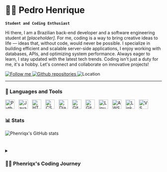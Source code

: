 # 🏄‍♂️ Pedro Henrique

**`Student and Coding Enthusiast`**

Hi there, I am a Brazilian back-end developer and a software engineering student at *[placeholder]*. For me, coding is a way to bring creative ideas to life — ideas that, without code, would never be possible. I specialize in building efficient and scalable server-side applications, I enjoy working with databases, APIs, and optimizing system performance. Always eager to learn, I stay updated with the latest tech trends. Coding isn't just a duty for me, it's a hobby. Let's connect and collaborate on innovative projects!

<p align='left'>
  <a href='https://github.com/Phenriqx'>
    <img alt='Follow me' title='Follow me'src='https://custom-icon-badges.demolab.com/github/followers/Phenriqx?color=236ad3&labelColor=1155ba&style=for-the-badge&logo=person-add&label=Follow&logoColor=white'>
  </a>
  <a href='https://github.com/Phenriqx?tab=repositories'>
    <img alt='Github repositories' title='Check my GitHub repositories' src='https://custom-icon-badges.demolab.com/badge/-My%20Repos-red?style=for-the-badge&logoColor=white&logo=repo'>
  </a>
  <img alt='Location' title='Location' src='https://custom-icon-badges.demolab.com/badge/Minas Gerais-BRA-yellow?style=for-the-badge&logo=location&logoColor=white'>
</p>
<hr>

### 🧰 Languages and Tools

<img align="left" alt="Python" width="30px" style="padding-right:10px;" src="https://cdn.jsdelivr.net/gh/devicons/devicon@latest/icons/python/python-original.svg" />
<img align="left" alt="JavaScript" width="30px" style="padding-right:10px;" src="https://cdn.jsdelivr.net/gh/devicons/devicon@latest/icons/javascript/javascript-original.svg" />
<img align="left" alt="HTML" width="30px" style="padding-right:10px;" src="https://cdn.jsdelivr.net/gh/devicons/devicon@latest/icons/html5/html5-original.svg" />
<img align="left" alt="CSS" width="30px" style="padding-right:10px;" src="https://cdn.jsdelivr.net/gh/devicons/devicon@latest/icons/css3/css3-original.svg" />
<img align="left" alt="Django" width="30px" style="padding-right:10px;" src="https://cdn.jsdelivr.net/gh/devicons/devicon@latest/icons/django/django-plain-wordmark.svg" />
<img align="left" alt="GitHub" width="30px" style="padding-right:10px;" src="https://cdn.jsdelivr.net/gh/devicons/devicon/icons/github/github-original.svg" />
<img align="left" alt="Git" width="30px" style="padding-right:10px;" src="https://cdn.jsdelivr.net/gh/devicons/devicon@latest/icons/git/git-original.svg" />
<img align="left" alt="Linux" width="30px" style="padding-right:10px;" src="https://cdn.jsdelivr.net/gh/devicons/devicon@latest/icons/linux/linux-original.svg" />
<img align="left" alt="AWS" width="30px" style="padding-right:10px;" src="https://cdn.jsdelivr.net/gh/devicons/devicon@latest/icons/amazonwebservices/amazonwebservices-original-wordmark.svg" />
<img align="left" alt="Linkedin" width="30px" style="padding-right:10px;" src="https://cdn.jsdelivr.net/gh/devicons/devicon@latest/icons/linkedin/linkedin-original.svg" />
<img align="left" alt="VS Code" width="30px" style="padding-right:10px;" src="https://cdn.jsdelivr.net/gh/devicons/devicon@latest/icons/vscode/vscode-original.svg" />

<br>

#

### 📊 Stats

![Phenriqx's GitHub stats](https://github-readme-stats.vercel.app/api?username=phenriqx&show_icons=true&theme=gruvbox)

#

<details>
<summary><h3>👨‍💻 Phenriqx's Coding Journey</h3></summary>
